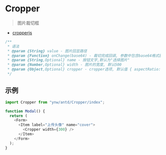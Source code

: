 # Cropper

> 图片裁切框

- [cropperjs](https://github.com/fengyuanchen/cropperjs/blob/master/README.md)

```js
/**
 * 语法
 * @param {String} value - 图片回显路径
 * @param {Function} onChange(base64) - 裁切完成回调, 参数中包含base64格式图片
 * @param {String,Optional} name - 按钮文字,默认为"选择图片"
 * @param {Number,Optional} width - 图片的宽度, 默认500
 * @param {Object,Optional} cropper - cropper选项, 默认值 { aspectRatio: 16/9, viewMode:2, ...}
 */
```

## 示例

```js
import Cropper from "ynw/antd/Cropper/index";

function Modal() {
  return (
    <Form>
      <Item label="上传头像" name="cover">
        <Cropper width={300} />
      </Item>
    </Form>
  );
}
```
